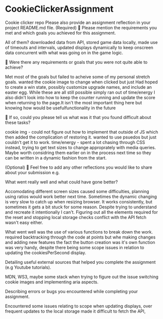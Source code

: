 # CookieClickerAssignment

Cookie clicker repo
Please also provide an assignment reflection in your project README.md file.
(Required)
🎯 Please mention the requirements you met and which goals you achieved for this assignment.

All of them?
downloaded data from API, stored game data locally, made use of timeouts and intervals, updated displays dynamically to keep onscreen data concurrent with what was going on in the game logic.

🎯 Were there any requirements or goals that you were not quite able to achieve?

Met most of the goals but failed to acheive some of my personal stretch goals. wanted the cookie image to change when clicked but just
Had hoped to create a win state, possibly customize upgrade names, and include an easter egg. While these are all still possible simply ran out of time/energy
I also didn't look into how to keep the counter running and update the score when returning to the page.It isn't the most important thing here but knowing how would be usefulfunctionality in the future

🎯 If so, could you please tell us what was it that you found difficult about these tasks?

cookie img - could not figure out how to implement that outside of JS which then added the complication of restoring it. wanted to use psuedos but just couldn't get it to work.
time/energy - spent a lot chasing through CSS instead, trying to get text sizes to change approprately with media queries. Maybe worth considring them earlier on in the process next time so they can be written in a dynamic fashion from the start.

(Optional)
🏹 Feel free to add any other reflections you would like to share about your submission e.g.

What went really well and what could have gone better?

Accomodating different screen sizes caused some difficulties, planning using ratios would work better next time.
Sometimes the dynamic changing is very slow to catch up when resizing browser. It works consistently, but sometimes it gets a bit stuck for some reason. Despite trying to understand and recreate it intentionally I can't.
Figuring out all the elements required for the reset and stopping local storage checks conflict with the API fetch wasn't easy either.

What went well was the use of various functions to break down the work. required backtracking through the code at points but whe making changes and adding new features the fact the button creation was it's own function was very handy, despite there being some scope issues in relation to updating the cookiesPerSecond display.

Detailing useful external sources that helped you complete the assignment (e.g Youtube tutorials).

MDN, WS3, maybe some stack when trying to figure out the issue switching cookie images and implementing aria aspects.

Describing errors or bugs you encountered while completing your assignment.

Encountered some issues relating to scope when updating displays, over frequent updates to the local storage made it difficult to fetch the API,
